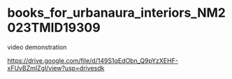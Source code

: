 # books_for_urbanaura_interiors_NM2023TMID19309

video demonstration

https://drive.google.com/file/d/149S1qEdObn_Q9pYzXEHF-xFUvBZmIZgl/view?usp=drivesdk
